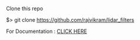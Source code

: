 Clone this repo

$> git clone https://github.com/rajvikram/lidar_filters

For Documentation : [CLICK HERE](http://htmlpreview.github.io/?https://github.com/rajvikram/lidar_filters/blob/master/docs/html/index.html)

